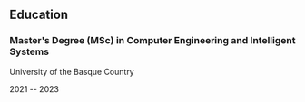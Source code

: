 ## Education

### Master's Degree (MSc) in Computer Engineering and Intelligent Systems

University of the Basque Country

2021 -- 2023
